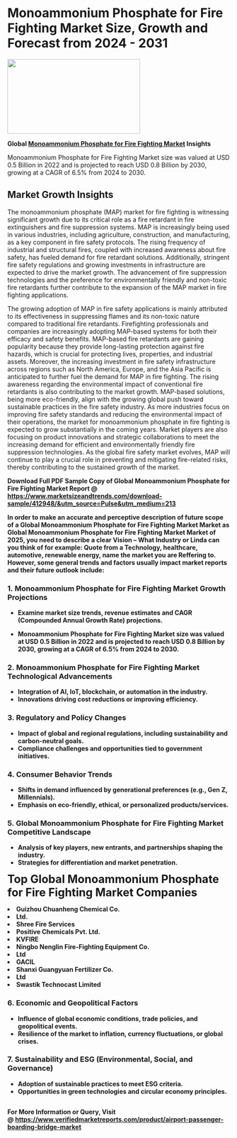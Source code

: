 <H1>Monoammonium Phosphate for Fire Fighting Market Size, Growth and Forecast from 2024 - 2031</H1><img class="aligncenter size-medium wp-image-584254" src="https://thirdeyenews.in/wp-content/uploads/2024/09/Global-Market-Research-300x168.jpeg" alt="" width="300" height="168" /><p><strong>Global&nbsp;<a href="https://www.marketsizeandtrends.com/download-sample/412948/&amp;utm_source=Pulse&amp;utm_medium=213">Monoammonium Phosphate for Fire Fighting Market</a> Insights</strong></p><p>Monoammonium Phosphate for Fire Fighting Market size was valued at USD 0.5 Billion in 2022 and is projected to reach USD 0.8 Billion by 2030, growing at a CAGR of 6.5% from 2024 to 2030.</p><p><h2>Market Growth Insights</h2> <p>The monoammonium phosphate (MAP) market for fire fighting is witnessing significant growth due to its critical role as a fire retardant in fire extinguishers and fire suppression systems. MAP is increasingly being used in various industries, including agriculture, construction, and manufacturing, as a key component in fire safety protocols. The rising frequency of industrial and structural fires, coupled with increased awareness about fire safety, has fueled demand for fire retardant solutions. Additionally, stringent fire safety regulations and growing investments in infrastructure are expected to drive the market growth. The advancement of fire suppression technologies and the preference for environmentally friendly and non-toxic fire retardants further contribute to the expansion of the MAP market in fire fighting applications.</p> <p><strong></strong></p> <p>The growing adoption of MAP in fire safety applications is mainly attributed to its effectiveness in suppressing flames and its non-toxic nature compared to traditional fire retardants. Firefighting professionals and companies are increasingly adopting MAP-based systems for both their efficacy and safety benefits. MAP-based fire retardants are gaining popularity because they provide long-lasting protection against fire hazards, which is crucial for protecting lives, properties, and industrial assets. Moreover, the increasing investment in fire safety infrastructure across regions such as North America, Europe, and the Asia Pacific is anticipated to further fuel the demand for MAP in fire fighting. The rising awareness regarding the environmental impact of conventional fire retardants is also contributing to the market growth. MAP-based solutions, being more eco-friendly, align with the growing global push toward sustainable practices in the fire safety industry. As more industries focus on improving fire safety standards and reducing the environmental impact of their operations, the market for monoammonium phosphate in fire fighting is expected to grow substantially in the coming years. Market players are also focusing on product innovations and strategic collaborations to meet the increasing demand for efficient and environmentally friendly fire suppression technologies. As the global fire safety market evolves, MAP will continue to play a crucial role in preventing and mitigating fire-related risks, thereby contributing to the sustained growth of the market.</p> <p><strong></p><p><span class=""><strong>Download Full PDF Sample Copy of Global Monoammonium Phosphate for Fire Fighting Market Report</strong> @ <a href="https://www.marketsizeandtrends.com/download-sample/412948/&amp;utm_source=Pulse&amp;utm_medium=213" target="_blank">https://www.marketsizeandtrends.com/download-sample/412948/&amp;utm_source=Pulse&amp;utm_medium=213</a></span></p><p>In order to make an accurate and perceptive description of future scope of a Global&nbsp;Monoammonium Phosphate for Fire Fighting Market Market as Global&nbsp;Monoammonium Phosphate for Fire Fighting Market Market of 2025, you need to describe a clear Vision &ndash; What Industry or Linda can you think of for example: Quote from a Technology, healthcare, automotive, renewable energy, name the market you are Reffering to. However, some general trends and factors usually impact market reports and their future outlook include:</p><h3>1.&nbsp;<strong>Monoammonium Phosphate for Fire Fighting Market Growth Projections</strong></h3><ul><li>Examine market size trends, revenue estimates and CAGR (Compounded Annual Growth Rate) projections.</li><li><p>Monoammonium Phosphate for Fire Fighting Market size was valued at USD 0.5 Billion in 2022 and is projected to reach USD 0.8 Billion by 2030, growing at a CAGR of 6.5% from 2024 to 2030.</p></li></ul><h3>2.&nbsp;<strong>Monoammonium Phosphate for Fire Fighting Market Technological Advancements</strong></h3><ul><li>Integration of AI, IoT, blockchain, or automation in the industry.</li><li>Innovations driving cost reductions or improving efficiency.</li></ul><h3>3.&nbsp;<strong>Regulatory and Policy Changes</strong></h3><ul><li>Impact of global and regional regulations, including sustainability and carbon-neutral goals.</li><li>Compliance challenges and opportunities tied to government initiatives.</li></ul><h3>4.&nbsp;<strong>Consumer Behavior Trends</strong></h3><ul><li>Shifts in demand influenced by generational preferences (e.g., Gen Z, Millennials).</li><li>Emphasis on eco-friendly, ethical, or personalized products/services.</li></ul><h3>5.&nbsp;<strong>Global Monoammonium Phosphate for Fire Fighting Market Competitive Landscape</strong></h3><ul><li>Analysis of key players, new entrants, and partnerships shaping the industry.</li><li>Strategies for differentiation and market penetration.</li></ul><p data-pm-slice="1 1 []"><span style="color: inherit; font-family: inherit; font-size: 25px;">Top Global Monoammonium Phosphate for Fire Fighting Market Companies</span></p><div class="" data-test-id=""><p><li>Guizhou Chuanheng Chemical Co.</li><li> Ltd.</li><li> Shree Fire Services</li><li> Positive Chemicals Pvt. Ltd.</li><li> KVFIRE</li><li> Ningbo Nenglin Fire-Fighting Equipment Co.</li><li> Ltd</li><li> GACIL</li><li> Shanxi Guangyuan Fertilizer Co.</li><li>Ltd</li><li> Swastik Technocast Limited</li></p></div><h3>6.&nbsp;<strong>Economic and Geopolitical Factors</strong></h3><ul><li>Influence of global economic conditions, trade policies, and geopolitical events.</li><li>Resilience of the market to inflation, currency fluctuations, or global crises.</li></ul><h3>7.&nbsp;<strong>Sustainability and ESG (Environmental, Social, and Governance)</strong></h3><ul><li>Adoption of sustainable practices to meet ESG criteria.</li><li>Opportunities in green technologies and circular economy principles.</li></ul><h2><strong style="font-size: 14px;">For More Information or Query, Visit @&nbsp;</strong><a style="background-color: #ffffff; font-size: 14px;" href="https://www.marketsizeandtrends.com/report/monoammonium-phosphate-for-fire-fighting-market/" target="_blank">https://www.verifiedmarketreports.com/product/airport-passenger-boarding-bridge-market</a></h2>
